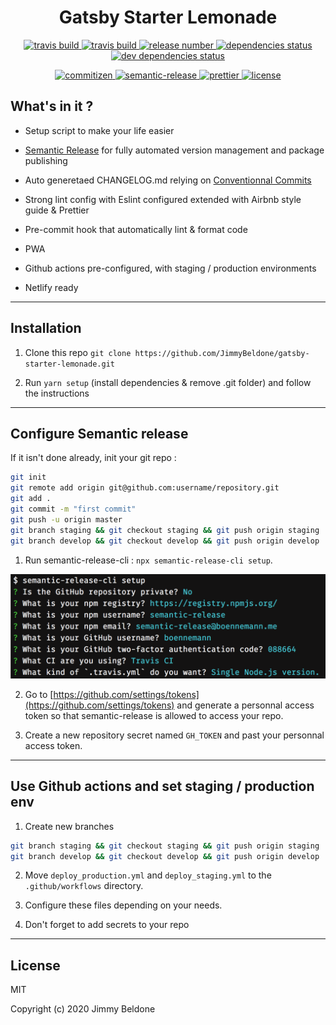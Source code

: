 <h1 align="center" style="border-bottom: none;">Gatsby Starter Lemonade</h1>
<!-- <h3 align="center">A Gatsby starter with i18n, SEO ready, GDPR consent</h3> -->
<p align="center">
    <a href="https://github.com/JimmyBeldone/gatsby-starter-lemonade">
        <img alt="travis build" src="https://github.com/JimmyBeldone/gatsby-starter-lemonade/workflows/TESTING/badge.svg">
    </a>
    <a href="https://github.com/JimmyBeldone/gatsby-starter-lemonade">
        <img alt="travis build" src="https://github.com/JimmyBeldone/gatsby-starter-lemonade/workflows/PUBLISH/badge.svg">
    </a>
    <a href="#badge">
        <img alt="release number" src="https://badgen.net/github/release/JimmyBeldone/gatsby-starter-lemonade/stable">
    </a>
     <a href="#badge">
        <img alt="dependencies status" src="https://badgen.net/david/dep/JimmyBeldone/gatsby-starter-lemonade">
    </a>
    <a href="#badge">
        <img alt="dev dependencies status" src="https://badgen.net/david/dev/JimmyBeldone/gatsby-starter-lemonade">
    </a>
</p>
<p align="center">
    <a href="http://commitizen.github.io/cz-cli/">
        <img alt="commitizen" src="https://img.shields.io/badge/commitizen-friendly-brightgreen.svg">
    </a>
    <a href="https://github.com/semantic-release/semantic-release">
        <img alt="semantic-release" src="https://img.shields.io/badge/%20%20%F0%9F%93%A6%F0%9F%9A%80-semantic--release-e10079.svg">
    </a>
    <a href="https://github.com/prettier/prettier">
        <img alt="prettier" src="https://img.shields.io/badge/styled_with-prettier-ff69b4.svg">
    </a>
    <a href="https://github.com/JimmyBeldone/gatsby-starter-lemonade/blob/master/LICENSE">
        <img alt="license" src="https://badgen.net/github/license/JimmyBeldone/gatsby-starter-lemonade">
    </a>
</p>

## What's in it ?

-   Setup script to make your life easier

-   [Semantic Release](https://semantic-release.gitbook.io/semantic-release/) for fully automated version management and package publishing

-   Auto generetaed CHANGELOG.md relying on [Conventionnal Commits](https://www.conventionalcommits.org/en/v1.0.0/)

-   Strong lint config with Eslint configured extended with Airbnb style guide & Prettier

-   Pre-commit hook that automatically lint & format code

-   PWA

-   Github actions pre-configured, with staging / production environments

-   Netlify ready

---

## Installation

1. Clone this repo `git clone https://github.com/JimmyBeldone/gatsby-starter-lemonade.git`

2. Run `yarn setup` (install dependencies & remove .git folder) and follow the instructions

---

## Configure Semantic release

If it isn't done already, init your git repo :

```bash
git init
git remote add origin git@github.com:username/repository.git
git add .
git commit -m "first commit"
git push -u origin master
git branch staging && git checkout staging && git push origin staging
git branch develop && git checkout develop && git push origin develop
```

1. Run semantic-release-cli : `npx semantic-release-cli setup`.

![semantic-release-cli](https://github.com/semantic-release/semantic-release/raw/master/media/semantic-release-cli.png)

2. Go to [https://github.com/settings/tokens](https://github.com/settings/tokens) and generate a personnal access token so that semantic-release is allowed to access your repo.

3. Create a new repository secret named `GH_TOKEN` and past your personnal access token.

---

## Use Github actions and set staging / production env

1. Create new branches

```bash
git branch staging && git checkout staging && git push origin staging
git branch develop && git checkout develop && git push origin develop
```

2. Move `deploy_production.yml` and `deploy_staging.yml` to the `.github/workflows` directory.

3. Configure these files depending on your needs.

4. Don't forget to add secrets to your repo

---

## License

MIT

Copyright (c) 2020 Jimmy Beldone
